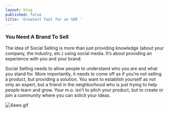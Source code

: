 ```yaml
---
layout: blog
published: false
title: 'Greatest Tool for an SDR '
---
```

### You Need A Brand To Sell

The idea of Social Selling is more than just providing knowledge (about your company, the industry, etc.) using social media. It’s about providing an experience with you and your brand.  

Social Selling needs to allow people to understand who you are and what you stand for. More importantly, it needs to come off as if you’re not selling a product, but providing a solution. You want to establish yourself as not only an expert, but a friend in the neighborhood who is just trying to help people learn and grow. Your m.o. isn’t to pitch your product, but to create or join a community where you can solicit your ideas. 

![4aws.gif](img/4aws.gif)
